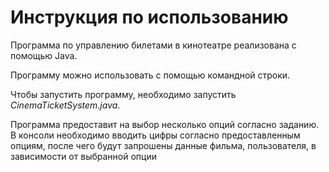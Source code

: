 # Инструкция по использованию

Программа по управлению билетами в кинотеатре реализована с помощью Java.

Программу можно использовать с помощью командной строки.

Чтобы запустить программу, необходимо запустить *CinemaTicketSystem.java*. 

Программа предоставит на выбор несколько опций согласно заданию. В консоли необходимо вводить цифры согласно предоставленным опциям, после чего будут запрошены данные фильма, пользователя, в зависимости от выбранной опции
